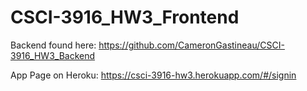 # CSCI-3916_HW3_Frontend

Backend found here: https://github.com/CameronGastineau/CSCI-3916_HW3_Backend

App Page on Heroku: https://csci-3916-hw3.herokuapp.com/#/signin
